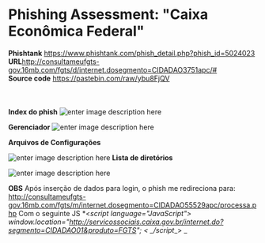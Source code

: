 Phishing Assessment: "Caixa Econômica Federal"
===================


**Phishtank** https://www.phishtank.com/phish_detail.php?phish_id=5024023 <br>
**URL**http://consultameufgts-gov.16mb.com/fgts/d/internet.dosegmento=CIDADAO3751apc/# <br>
**Source code** https://pastebin.com/raw/ybu8FjQV <br>
</br> </br> </br>
**Index do phish** 
![enter image description here](https://image.prntscr.com/image/ffdafb538f7c4f5ebaa958189de2805e.png)

**Gerenciador**
![enter image description here](https://image.prntscr.com/image/3bf01cdcbf45447db8db7a708b979d6d.png)

**Arquivos de Configurações**

![enter image description here](https://image.prntscr.com/image/d1fece2442254d1ca3cf50d09aff41cd.png)
**Lista de diretórios**

![enter image description here](https://image.prntscr.com/image/a6139aa743bb4d088d195a9f27d9aaf5.png)

**OBS** Após inserção de dados para login, o phish me redireciona para:
http://consultameufgts-gov.16mb.com/fgts/m/internet.dosegmento=CIDADAO55529apc/processa.php
Com o seguinte JS
*<*script language="JavaScript"> 
window.location="http://servicossociais.caixa.gov.br/internet.do?segmento=CIDADAO01&produto=FGTS"; 
< _/script*_> _

